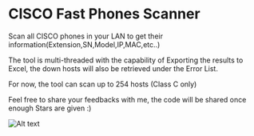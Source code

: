 # CISCO Fast Phones Scanner
Scan all CISCO phones in your LAN to get their information(Extension,SN,Model,IP,MAC,etc..)

The tool is multi-threaded with the capability of Exporting the results to Excel, the down hosts will also be retrieved under the Error List.

For now, the tool can scan up to 254 hosts (Class C only)

Feel free to share your feedbacks with me, the code will be shared once enough Stars are given :)

![Alt text](http://lms.unhcrleb.org/cisco-phone-scanner.png "CISCO Phone Scanner")
